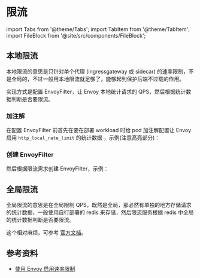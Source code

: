 # 限流

import Tabs from '@theme/Tabs';
import TabItem from '@theme/TabItem';
import FileBlock from '@site/src/components/FileBlock';

## 本地限流

本地限流的意思是只针对单个代理 (ingressgateway 或 sidecar) 的速率限制，不是全局的，不过一般用本地限流就足够了，能够起到保护后端不过载的作用。

实现方式是配置 EnvoyFilter，让 Envoy 本地统计请求的 QPS，然后根据统计数据判断是否要限流。

### 加注解

在配置 EnvoyFilter 前首先在要在部署 workload 时给 pod 加注解配置让 Envoy 启用 `http_local_rate_limit` 的统计数据 ，示例(注意高亮部分)：

<FileBlock showLineNumbers file="envoyfilter/ratelimit/productpage-enable-http-local-rate-limit-proxy-config.yaml" />

### 创建 EnvoyFilter

然后根据限流需求创建 EnvoyFilter，示例：

<Tabs>
  <TabItem value="ratelimit-workload" label="限制某个 workload 的 QPS">
    <FileBlock showLineNumbers showFileName file="envoyfilter/ratelimit/local-ratelimit-workload.yaml" />
  </TabItem>

  <TabItem value="ratelimit-port" label="限制某个 workload 的某个端口的 QPS">
    <FileBlock showLineNumbers showFileName file="envoyfilter/ratelimit/local-ratelimit-port.yaml" />
  </TabItem>
</Tabs>

## 全局限流

全局限流的意思是在全局限制 QPS，既然是全局，那必然有单独的地方存储请求的统计数据，一般使用自行部署的 redis 来存储，然后限流服务根据 redis 中全局的统计数据判断是否要限流。

这个相对麻烦，可参考 [官方文档](https://istio.io/latest/zh/docs/tasks/policy-enforcement/rate-limit/#global-rate-limit)。

## 参考资料

* [使用 Envoy 启用速率限制](https://istio.io/latest/zh/docs/tasks/policy-enforcement/rate-limit/)
